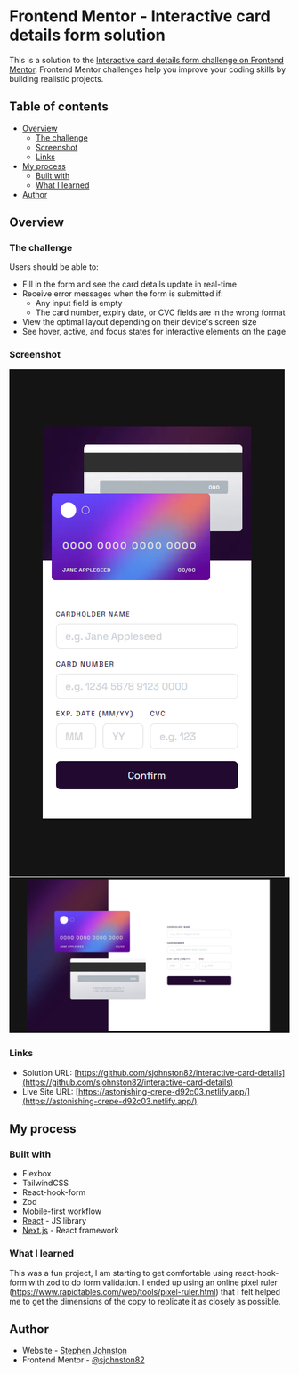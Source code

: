 # Frontend Mentor - Interactive card details form solution

This is a solution to the [Interactive card details form challenge on Frontend Mentor](https://www.frontendmentor.io/challenges/interactive-card-details-form-XpS8cKZDWw). Frontend Mentor challenges help you improve your coding skills by building realistic projects.

## Table of contents

- [Overview](#overview)
  - [The challenge](#the-challenge)
  - [Screenshot](#screenshot)
  - [Links](#links)
- [My process](#my-process)
  - [Built with](#built-with)
  - [What I learned](#what-i-learned)
- [Author](#author)

## Overview

### The challenge

Users should be able to:

- Fill in the form and see the card details update in real-time
- Receive error messages when the form is submitted if:
  - Any input field is empty
  - The card number, expiry date, or CVC fields are in the wrong format
- View the optimal layout depending on their device's screen size
- See hover, active, and focus states for interactive elements on the page

### Screenshot

![375px](./card-details-mobile.png)
![1440px](./card-details-desktop.png)

### Links

- Solution URL: [https://github.com/sjohnston82/interactive-card-details](https://github.com/sjohnston82/interactive-card-details)
- Live Site URL: [https://astonishing-crepe-d92c03.netlify.app/](https://astonishing-crepe-d92c03.netlify.app/)

## My process

### Built with

- Flexbox
- TailwindCSS
- React-hook-form
- Zod
- Mobile-first workflow
- [React](https://reactjs.org/) - JS library
- [Next.js](https://nextjs.org/) - React framework

### What I learned

This was a fun project, I am starting to get comfortable using react-hook-form with zod to do form validation. I ended up using an online pixel ruler (https://www.rapidtables.com/web/tools/pixel-ruler.html) that I felt helped me to get the dimensions of the copy to replicate it as closely as possible.

## Author

- Website - [Stephen Johnston](https://www.stephenmjohnston.net)
- Frontend Mentor - [@sjohnston82](https://www.frontendmentor.io/profile/sjohnston82)
